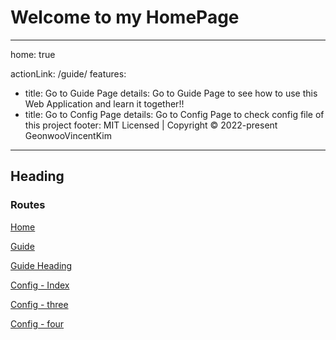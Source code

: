 # Welcome to my HomePage

---
home: true

actionLink: /guide/
features:
- title: Go to Guide Page
  details: Go to Guide Page to see how to use this Web Application and learn it together!!
- title: Go to Config Page
  details: Go to Config Page to check config file of this project
footer: MIT Licensed | Copyright © 2022-present GeonwooVincentKim
---

## Heading

### Routes


[Home](/) <!-- sends the user to the root index.md -->

[Guide](/guide/) <!-- sends the user to index.html of directory foo -->

[Guide Heading](./guide/#index-md) <!-- anchors user to a heading in the foo index file -->

[Config - Index](./config/index.md) <!-- you can omit extention -->

[Config - three](./config/three.md) <!-- you can append .md -->

[Config - four](./config/four.html) <!-- or you can append .html -->
